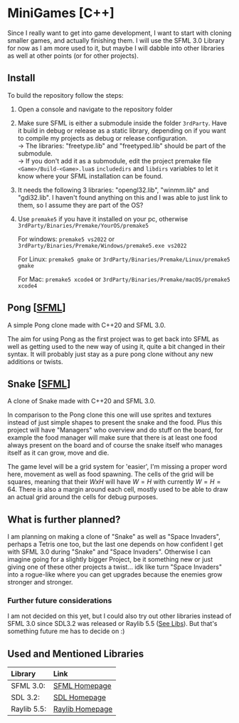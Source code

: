 # MiniGames [C++]
Since I really want to get into game development, I want to start with cloning smaller games, and actually finishing them. I will use the SFML 3.0 Library for now as I am more used to it, but maybe I will dabble into other libraries as well at other points (or for other projects).

## Install
To build the repository follow the steps:

1) Open a console and navigate to the repository folder
2) Make sure SFML is either a submodule inside the folder `3rdParty`. Have it build in debug or release as a static library, depending on if you want to compile my projects as debug or release configuration.  
-> The libraries: "freetype.lib" and "freetyped.lib" should be part of the submodule.  
-> If you don't add it as a submodule, edit the project premake file `<Game>/Build-<Game>.lua`s `includedirs` and `libdirs` variables to let it know where your SFML installation can be found.
3) It needs the following 3 libraries: "opengl32.lib", "winmm.lib" and "gdi32.lib". I haven't found anything on this and I was able to just link to them, so I assume they are part of the OS?
4) Use `premake5` if you have it installed on your pc, otherwise `3rdParty/Binaries/Premake/YourOS/premake5`

    For windows:
    `premake5 vs2022` or `3rdParty/Binaries/Premake/Windows/premake5.exe vs2022`

    For Linux:
    `premake5 gmake` or `3rdParty/Binaries/Premake/Linux/premake5 gmake`

    For Mac:
    `premake5 xcode4` or `3rdParty/Binaries/Premake/macOS/premake5 xcode4`

## Pong [[SFML](#used-and-mentioned-libraries)]
A simple Pong clone made with C++20 and SFML 3.0.

The aim for using Pong as the first project was to get back into SFML as well as getting used to the new way of using it, quite a bit changed in their syntax. It will probably just stay as a pure pong clone without any new additions or twists.

## Snake [[SFML](#used-and-mentioned-libraries)]
A clone of Snake made with C++20 and SFML 3.0.

In comparison to the Pong clone this one will use sprites and textures instead of just simple shapes to present the snake and the food. Plus this project will have "Managers" who overview and do stuff on the board, for example the food manager will make sure that there is at least one food always present on the board and of course the snake itself who manages itself as it can grow, move and die.

The game level will be a grid system for 'easier', I'm missing a proper word here, movement as well as food spawning. The cells of the grid will be squares, meaning that their $`WxH`$ will have $`W=H`$ with currently $`W=H=64`$. There is also a margin around each cell, mostly used to be able to draw an actual grid around the cells for debug purposes.

## What is further planned?
I am planning on making a clone of "Snake" as well as "Space Invaders", perhaps a Tetris one too, but the last one depends on how confident I get with SFML 3.0 during "Snake" and "Space Invaders". Otherwise I can imagine going for a slightly bigger Project, be it something new or just giving one of these other projects a twist... idk like turn "Space Invaders" into a rogue-like where you can get upgrades because the enemies grow stronger and stronger.

### Further future considerations
I am not decided on this yet, but I could also try out other libraries instead of SFML 3.0 since SDL3.2 was released or Raylib 5.5 ([See Libs](#used-and-mentioned-libraries)). But that's something future me has to decide on :)

## Used and Mentioned Libraries
| Library | Link |
| :--- | :--- |
| SFML 3.0: | [SFML Homepage](https://www.sfml-dev.org) |
| SDL 3.2: | [SDL Homepage](https://www.libsdl.org) |
| Raylib 5.5: | [Raylib Homepage](https://www.raylib.com) |